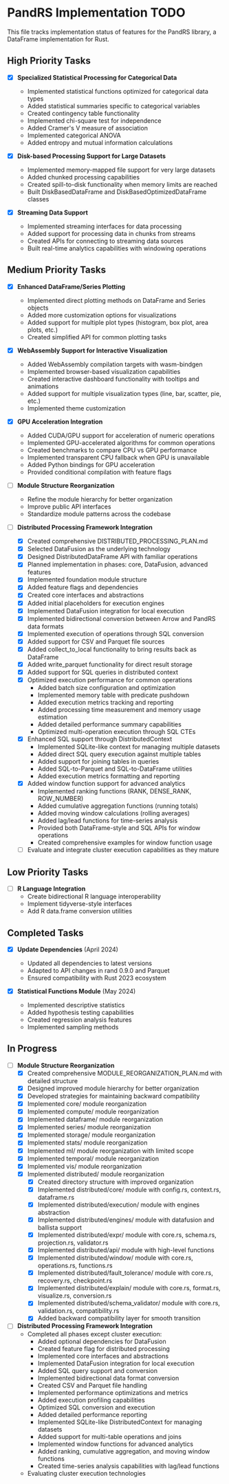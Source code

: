 # PandRS Implementation TODO

This file tracks implementation status of features for the PandRS library, a DataFrame implementation for Rust.

## High Priority Tasks

- [x] **Specialized Statistical Processing for Categorical Data**
  - Implemented statistical functions optimized for categorical data types
  - Added statistical summaries specific to categorical variables
  - Created contingency table functionality
  - Implemented chi-square test for independence
  - Added Cramer's V measure of association
  - Implemented categorical ANOVA
  - Added entropy and mutual information calculations

- [x] **Disk-based Processing Support for Large Datasets**
  - Implemented memory-mapped file support for very large datasets
  - Added chunked processing capabilities
  - Created spill-to-disk functionality when memory limits are reached
  - Built DiskBasedDataFrame and DiskBasedOptimizedDataFrame classes

- [x] **Streaming Data Support**
  - Implemented streaming interfaces for data processing
  - Added support for processing data in chunks from streams
  - Created APIs for connecting to streaming data sources
  - Built real-time analytics capabilities with windowing operations

## Medium Priority Tasks

- [x] **Enhanced DataFrame/Series Plotting**
  - Implemented direct plotting methods on DataFrame and Series objects
  - Added more customization options for visualizations
  - Added support for multiple plot types (histogram, box plot, area plots, etc.)
  - Created simplified API for common plotting tasks

- [x] **WebAssembly Support for Interactive Visualization**
  - Added WebAssembly compilation targets with wasm-bindgen
  - Implemented browser-based visualization capabilities
  - Created interactive dashboard functionality with tooltips and animations
  - Added support for multiple visualization types (line, bar, scatter, pie, etc.)
  - Implemented theme customization

- [x] **GPU Acceleration Integration**
  - Added CUDA/GPU support for acceleration of numeric operations
  - Implemented GPU-accelerated algorithms for common operations
  - Created benchmarks to compare CPU vs GPU performance
  - Implemented transparent CPU fallback when GPU is unavailable
  - Added Python bindings for GPU acceleration
  - Provided conditional compilation with feature flags

- [ ] **Module Structure Reorganization**
  - Refine the module hierarchy for better organization
  - Improve public API interfaces
  - Standardize module patterns across the codebase

- [ ] **Distributed Processing Framework Integration**
  - [x] Created comprehensive DISTRIBUTED_PROCESSING_PLAN.md
  - [x] Selected DataFusion as the underlying technology
  - [x] Designed DistributedDataFrame API with familiar operations
  - [x] Planned implementation in phases: core, DataFusion, advanced features
  - [x] Implemented foundation module structure
  - [x] Added feature flags and dependencies
  - [x] Created core interfaces and abstractions
  - [x] Added initial placeholders for execution engines
  - [x] Implemented DataFusion integration for local execution
  - [x] Implemented bidirectional conversion between Arrow and PandRS data formats
  - [x] Implemented execution of operations through SQL conversion
  - [x] Added support for CSV and Parquet file sources
  - [x] Added collect_to_local functionality to bring results back as DataFrame
  - [x] Added write_parquet functionality for direct result storage
  - [x] Added support for SQL queries in distributed context
  - [x] Optimized execution performance for common operations
    - Added batch size configuration and optimization
    - Implemented memory table with predicate pushdown
    - Added execution metrics tracking and reporting
    - Added processing time measurement and memory usage estimation
    - Added detailed performance summary capabilities
    - Optimized multi-operation execution through SQL CTEs
  - [x] Enhanced SQL support through DistributedContext
    - Implemented SQLite-like context for managing multiple datasets
    - Added direct SQL query execution against multiple tables
    - Added support for joining tables in queries
    - Added SQL-to-Parquet and SQL-to-DataFrame utilities
    - Added execution metrics formatting and reporting
  - [x] Added window function support for advanced analytics
    - Implemented ranking functions (RANK, DENSE_RANK, ROW_NUMBER)
    - Added cumulative aggregation functions (running totals)
    - Added moving window calculations (rolling averages)
    - Added lag/lead functions for time-series analysis
    - Provided both DataFrame-style and SQL APIs for window operations
    - Created comprehensive examples for window function usage
  - [ ] Evaluate and integrate cluster execution capabilities as they mature

## Low Priority Tasks

- [ ] **R Language Integration**
  - Create bidirectional R language interoperability
  - Implement tidyverse-style interfaces
  - Add R data.frame conversion utilities

## Completed Tasks

- [x] **Update Dependencies** (April 2024)
  - Updated all dependencies to latest versions
  - Adapted to API changes in rand 0.9.0 and Parquet
  - Ensured compatibility with Rust 2023 ecosystem

- [x] **Statistical Functions Module** (May 2024)
  - Implemented descriptive statistics
  - Added hypothesis testing capabilities
  - Created regression analysis features
  - Implemented sampling methods

## In Progress

- [ ] **Module Structure Reorganization**
  - [x] Created comprehensive MODULE_REORGANIZATION_PLAN.md with detailed structure
  - [x] Designed improved module hierarchy for better organization
  - [x] Developed strategies for maintaining backward compatibility
  - [x] Implemented core/ module reorganization
  - [x] Implemented compute/ module reorganization
  - [x] Implemented dataframe/ module reorganization
  - [x] Implemented series/ module reorganization
  - [x] Implemented storage/ module reorganization
  - [x] Implemented stats/ module reorganization
  - [x] Implemented ml/ module reorganization with limited scope
  - [x] Implemented temporal/ module reorganization
  - [x] Implemented vis/ module reorganization
  - [x] Implemented distributed/ module reorganization
    - [x] Created directory structure with improved organization
    - [x] Implemented distributed/core/ module with config.rs, context.rs, dataframe.rs
    - [x] Implemented distributed/execution/ module with engines abstraction
    - [x] Implemented distributed/engines/ module with datafusion and ballista support
    - [x] Implemented distributed/expr/ module with core.rs, schema.rs, projection.rs, validator.rs
    - [x] Implemented distributed/api/ module with high-level functions
    - [x] Implemented distributed/window/ module with core.rs, operations.rs, functions.rs
    - [x] Implemented distributed/fault_tolerance/ module with core.rs, recovery.rs, checkpoint.rs
    - [x] Implemented distributed/explain/ module with core.rs, format.rs, visualize.rs, conversion.rs
    - [x] Implemented distributed/schema_validator/ module with core.rs, validation.rs, compatibility.rs
    - [x] Added backward compatibility layer for smooth transition

- [ ] **Distributed Processing Framework Integration**
  - Completed all phases except cluster execution:
    - Added optional dependencies for DataFusion
    - Created feature flag for distributed processing
    - Implemented core interfaces and abstractions
    - Implemented DataFusion integration for local execution
    - Added SQL query support and conversion
    - Implemented bidirectional data format conversion
    - Created CSV and Parquet file handling
    - Implemented performance optimizations and metrics
    - Added execution profiling capabilities
    - Optimized SQL conversion and execution
    - Added detailed performance reporting
    - Implemented SQLite-like DistributedContext for managing datasets
    - Added support for multi-table operations and joins
    - Implemented window functions for advanced analytics
    - Added ranking, cumulative aggregation, and moving window functions
    - Created time-series analysis capabilities with lag/lead functions
  - Evaluating cluster execution technologies